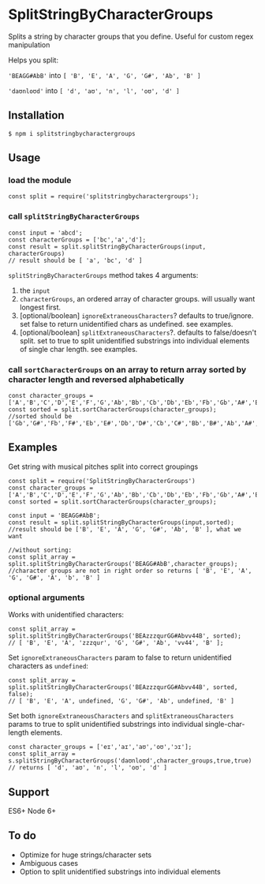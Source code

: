 # SplitStringByCharacterGroups

Splits a string by character groups that you define. Useful for custom regex manipulation

Helps you split:

`'BEAGG#AbB'` into `[ 'B', 'E', 'A', 'G', 'G#', 'Ab', 'B' ]`

`'daʊnloʊd'` into `[ 'd', 'aʊ', 'n', 'l', 'oʊ', 'd' ]`


## Installation

	$ npm i splitstringbycharactergroups

## Usage

### load the module

	const split = require('splitstringbycharactergroups');

### call `splitStringByCharacterGroups`

	const input = 'abcd';
	const characterGroups = ['bc','a','d'];
	const result = split.splitStringByCharacterGroups(input, characterGroups)
	// result should be [ 'a', 'bc', 'd' ]

`splitStringByCharacterGroups` method takes 4 arguments:
1. the `input`
2. `characterGroups`, an ordered array of character groups. will usually want longest first. 
3. [optional/boolean] `ignoreExtraneousCharacters`? defaults to true/ignore. set false to return unidentified chars as undefined. see examples. 
4. [optional/boolean] `splitExtraneousCharacters`?. defaults to false/doesn't split. set to true to split unidentified substrings into individual elements of single char length. see examples.


### call `sortCharacterGroups` on an array to return array sorted by character length and reversed alphabetically

	const character_groups = ['A','B','C','D','E','F','G','Ab','Bb','Cb','Db','Eb','Fb','Gb','A#','B#','C#','D#','E#','F#','G#'];
	const sorted = split.sortCharacterGroups(character_groups);
	//sorted should be ['Gb','G#','Fb','F#','Eb','E#','Db','D#','Cb','C#','Bb','B#','Ab','A#','G','F','E','D','C','B','A']

## Examples

Get string with musical pitches split into correct groupings

	const split = require('SplitStringByCharacterGroups')
	const character_groups = ['A','B','C','D','E','F','G','Ab','Bb','Cb','Db','Eb','Fb','Gb','A#','B#','C#','D#','E#','F#','G#'];
	const sorted = split.sortCharacterGroups(character_groups);

	const input = 'BEAGG#AbB';
	const result = split.splitStringByCharacterGroups(input,sorted);
	//result should be ['B', 'E', 'A', 'G', 'G#', 'Ab', 'B' ], what we want

	//without sorting:
	const split_array = split.splitStringByCharacterGroups('BEAGG#AbB',character_groups);
	//character groups are not in right order so returns [ 'B', 'E', 'A', 'G', 'G#', 'A', 'b', 'B' ]

### optional arguments

Works with unidentified characters:

	const split_array = split.splitStringByCharacterGroups('BEAzzzqurGG#Abvv44B', sorted);
	// [ 'B', 'E', 'A', 'zzzqur', 'G', 'G#', 'Ab', 'vv44', 'B' ];

Set `ignoreExtraneousCharacters` param to false to return unidentified characters as `undefined`:

	const split_array = split.splitStringByCharacterGroups('BEAzzzqurGG#Abvv44B', sorted, false);
	// [ 'B', 'E', 'A', undefined, 'G', 'G#', 'Ab', undefined, 'B' ]

Set both `ignoreExtraneousCharacters` and `splitExtraneousCharacters` params to true to split unidentified substrings into individual single-char-length elements. 

	const character_groups = ['eɪ','aɪ','aʊ','oʊ','ɔɪ'];
	const split_array = s.splitStringByCharacterGroups('daʊnloʊd',character_groups,true,true)
	// returns [ 'd', 'aʊ', 'n', 'l', 'oʊ', 'd' ]


## Support

ES6+
Node 6+

## To do

* Optimize for huge strings/character sets
* Ambiguous cases
* Option to split unidentified substrings into individual elements
